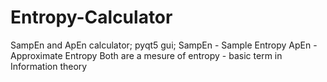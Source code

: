 # Entropy-Calculator
SampEn and ApEn calculator; pyqt5 gui; 
SampEn - Sample Entropy
ApEn - Approximate Entropy
Both are a mesure of entropy - basic term in Information theory
